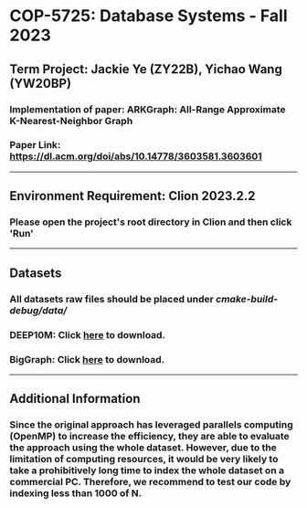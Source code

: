 # COP-5725: Database Systems - Fall 2023

## Term Project: Jackie Ye (ZY22B), Yichao Wang (YW20BP)

### Implementation of paper: ARKGraph: All-Range Approximate K-Nearest-Neighbor Graph

### Paper Link: https://dl.acm.org/doi/abs/10.14778/3603581.3603601

***

## Environment Requirement: Clion 2023.2.2

### Please open the project's root directory in Clion and then click 'Run'

***

## Datasets

### All datasets raw files should be placed under ***cmake-build-debug/data/***

### DEEP10M: Click [here](https://fsu-my.sharepoint.com/:u:/g/personal/zy22b_fsu_edu/Eekl0KQuG-pNh66Sa7SWmhoBJMYzO73MI8Q28GXcNcPQQg?e=OOgEs0) to download.

### BigGraph: Click [here](https://fsu-my.sharepoint.com/:u:/g/personal/zy22b_fsu_edu/EV9Vpk2aYzpEv7wZ7K3JlJwBfyE5waEhvWFIVRVtWZLUBQ?e=hRpVLh) to download.

***

## Additional Information

### Since the original approach has leveraged parallels computing (OpenMP) to increase the efficiency, they are able to evaluate the approach using the whole dataset. However, due to the limitation of computing resources, it would be very likely to take a prohibitively long time to index the whole dataset on a commercial PC. Therefore, we recommend to test our code by indexing less than 1000 of N.